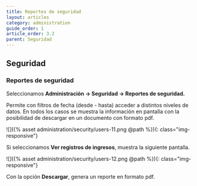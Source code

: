 ```yaml
---
title: Reportes de seguridad
layout: articles
category: administration
guide_order: 1
article_order: 3.2
parent: Seguridad
---
```

## Seguridad

### Reportes de seguridad

Seleccionamos **Administración -> Seguridad -> Reportes de seguridad.**

Permite con filtros de fecha (desde - hasta) acceder a distintos niveles de datos. En todos los casos se muestra la información en pantalla con la posibilidad de descargar en un documento con formato pdf.

![]({% asset administration/security/users-11.png @path %}){: class="img-responsive"}

Si seleccionamos **Ver registros de ingresos**, muestra la siguiente pantalla.

![]({% asset administration/security/users-12.png @path %}){: class="img-responsive"}

Con la opción **Descargar**, genera un reporte en formato pdf.
